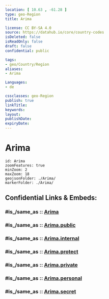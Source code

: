 ```yaml
---
location: [ 10.63 , -61.28 ] 
type: geo-Region
title: Arima

license: CC BY-SA 4.0
source: https://datahub.io/core/country-codes
isDeleted: false
isReadOnly: false
draft: false
confidential: public

tags:
- geo/Country/Region
aliases:
- Arima

Languages:
- de

cssclasses: geo-Region
publish: true
linkTitle: 
keywords: 
layout: 
publishDate: 
expiryDate: 
---
```


# Arima

```leaflet
id: Arima
zoomFeatures: true 
minZoom: 2 
maxZoom: 18
geojsonFolder: ./Arima/
markerFolder: ./Arima/
```


## Confidential Links & Embeds: 

### #is_/same_as :: [Arima](/_Standards/Earth/Continent/America~Caribbean/Trinidad_and_Tobago~Islands/Regions~Trinidad-Tobago/Arima.md) 

### #is_/same_as :: [Arima.public](/_public/Earth/Continent/America~Caribbean/Trinidad_and_Tobago~Islands/Regions~Trinidad-Tobago/Arima.public.md) 

### #is_/same_as :: [Arima.internal](/_internal/Earth/Continent/America~Caribbean/Trinidad_and_Tobago~Islands/Regions~Trinidad-Tobago/Arima.internal.md) 

### #is_/same_as :: [Arima.protect](/_protect/Earth/Continent/America~Caribbean/Trinidad_and_Tobago~Islands/Regions~Trinidad-Tobago/Arima.protect.md) 

### #is_/same_as :: [Arima.private](/_private/Earth/Continent/America~Caribbean/Trinidad_and_Tobago~Islands/Regions~Trinidad-Tobago/Arima.private.md) 

### #is_/same_as :: [Arima.personal](/_personal/Earth/Continent/America~Caribbean/Trinidad_and_Tobago~Islands/Regions~Trinidad-Tobago/Arima.personal.md) 

### #is_/same_as :: [Arima.secret](/_secret/Earth/Continent/America~Caribbean/Trinidad_and_Tobago~Islands/Regions~Trinidad-Tobago/Arima.secret.md)

